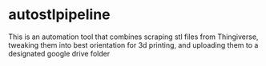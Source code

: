 # autostlpipeline
This is an automation tool that combines scraping stl files from Thingiverse, tweaking them into best orientation for 3d printing, and uploading them to a designated google drive folder
